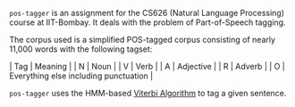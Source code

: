 `pos-tagger` is an assignment for the CS626 (Natural Language Processing) course at IIT-Bombay. It deals with the problem of Part-of-Speech tagging.

The corpus used is a simplified POS-tagged corpus consisting of nearly 11,000 words with the following tagset:

| Tag | Meaning   |
| N   | Noun      |
| V   | Verb      |
| A   | Adjective |
| R   | Adverb    |
| O   | Everything else including punctuation |

`pos-tagger` uses the HMM-based [Viterbi Algorithm](http://en.wikipedia.org/wiki/Viterbi_algorithm) to tag a given sentence.